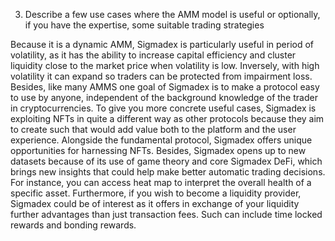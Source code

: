3. Describe a few use cases where the AMM model is useful or optionally, if you have the expertise, some suitable trading strategies

Because it is a dynamic AMM, Sigmadex is particularly useful in period of volatility, as it has the ability to increase capital efficiency and cluster liquidity close to the market price when volatility is low. Inversely, with high volatility it can expand so traders can be protected from impairment loss.
Besides, like many AMMS one goal of Sigmadex is to make a protocol easy to use by anyone, independent of the background knowledge of the trader in cryptocurrencies. 
To give you more concrete useful cases, Sigmadex is exploiting NFTs in quite a different way as other protocols because they aim to create such that would add value both to the platform and the user experience. Alongside the fundamental protocol, Sigmadex offers unique opportunities for harnessing NFTs. 
Besides, Sigmadex opens up to new datasets because of its use of game theory and core Sigmadex DeFi, which brings new insights that could help make better automatic trading decisions. For instance, you can access heat map to interpret the overall health of a specific asset.
Furthermore, if you wish to become a liquidity provider, Sigmadex could be of interest as it offers in exchange of your liquidity further advantages than just transaction fees. Such can include time locked rewards and bonding rewards.


